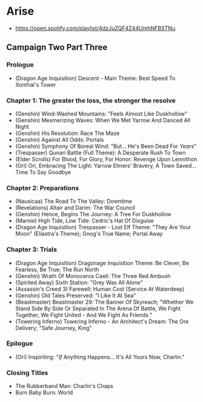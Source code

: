 # Arise

* https://open.spotify.com/playlist/4dzJuZQF4Z44UmhNFBSTNu

## Campaign Two Part Three
### Prologue

* (Dragon Age Inquisition) Descent - Main Theme: Best Speed To Xonthal's Tower

### Chapter 1: The greater the loss, the stronger the resolve

* (Genshin) Wind-Washed Mountains: "Feels Almost Like Duskhollow"
* (Genshin) Mesmerizing Waves: When We Met Yarrow And Danced All Night
* (Genshin) His Resolution: Race The Maze
* (Genshin) Against All Odds: Portals
* (Genshin) Symphony Of Boreal Wind: "But... He's Been Dead For *Years*"
* (Trespasser) Qunari Battle (Full Theme): A Desperate Rush To Town
* (Elder Scrolls) For Blood, For Glory, For Honor: Revenge Upon Lennithon
* (Ori) Ori, Embracing The Light: Yarrow Elmers' Bravery, A Town Saved... Time To Say Goodbye

### Chapter 2: Preparations

* (Nausicaa) The Road To The Valley: Downtime
* (Revelations) Altair and Darim: The War Council
* (Genshin) Hence, Begins The Journey: A Tree For Duskhollow
* (Marnie) High Tide, Low Tide: Cedric's Hat Of Disguise
* (Dragon Age Inquisition) Trespasser - Lost Elf Theme: "They Are Your Moon" (Eliastra's Theme); Gnog's True Name; Portal Away

### Chapter 3: Trials

* (Dragon Age Inquisition) Dragonage Inquisition Theme: Be Clever, Be Fearless, Be True; The Run North
* (Genshin) Wrath Of Monoceros Caeli: The Three Red Ambush
* (Spirited Away) Sixth Station: "Grey Was All Alone"
* (Assassin's Creed 3) Farewell: Human Cost (Service At Waterdeep)
* (Genshin) Old Tales Preserved: "I Like It At Sea"
* (Beastmaster) Beastmaster 29: The Banner Of Skyreach; "Whether We Stand Side By Side Or Separated In The Arena Of Battle, We Fight Together, We Fight United - And We Fight As Friends."
* (Towering Inferno) Towering Inferno - An Architect's Dream: The Ore Delivery; "Safe Journey, King"

### Epilogue

* (Ori) Inspiriting: "*If* Anything Happens... It's All Yours Now, Charlin."

### Closing Titles

* The Rubberband Man: Charlin's Chaps
* Burn Baby Burn: World
